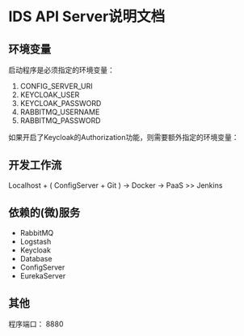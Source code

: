# IDS API Server说明文档
## 环境变量
启动程序是必须指定的环境变量：  
1. CONFIG_SERVER_URI
2. KEYCLOAK_USER
3. KEYCLOAK_PASSWORD
4. RABBITMQ_USERNAME
5. RABBITMQ_PASSWORD

如果开启了Keycloak的Authorization功能，则需要额外指定的环境变量：

## 开发工作流
Localhost + ( ConfigServer + Git ) -> Docker -> PaaS >> Jenkins

## 依赖的(微)服务
* RabbitMQ
* Logstash
* Keycloak
* Database
* ConfigServer
* EurekaServer

## 其他
程序端口： 8880